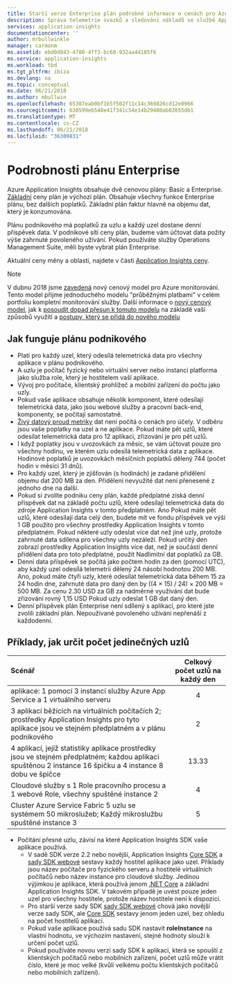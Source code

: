 ```yaml
---
title: Starší verze Enterprise plán podrobné informace o cenách pro Azure Application Insights | Microsoft Docs
description: Správa telemetrie svazků a sledování nákladů ve službě Application Insights.
services: application-insights
documentationcenter: ''
author: mrbullwinkle
manager: carmonm
ms.assetid: ebd0d843-4780-4ff3-bc68-932aa44185f6
ms.service: application-insights
ms.workload: tbd
ms.tgt_pltfrm: ibiza
ms.devlang: na
ms.topic: conceptual
ms.date: 06/21/2018
ms.author: mbullwin
ms.openlocfilehash: 65307eab0bf1b5f502f11c14c369826cd12e0966
ms.sourcegitcommit: 638599eb548e41f341c54e14b29480ab02655db1
ms.translationtype: MT
ms.contentlocale: cs-CZ
ms.lasthandoff: 06/21/2018
ms.locfileid: "36309831"
---
```

# <a name="enterprise-plan-details"></a>Podrobnosti plánu Enterprise

Azure Application Insights obsahuje dvě cenovou plány: Basic a Enterprise. [Základní](app-insights-pricing.md) ceny plán je výchozí plán. Obsahuje všechny funkce Enterprise plánu, bez dalších poplatků. Základní plán faktur hlavně na objemu dat, který je konzumována. 

Plánu podnikového má poplatků za uzlu a každý uzel dostane denní příspěvek data. V podnikové síti ceny plán, budeme vám účtovat data požity výše zahrnuté povoleného užívání. Pokud používáte služby Operations Management Suite, měli byste vybrat plán Enterprise. 

Aktuální ceny měny a oblasti, najdete v části [Application Insights ceny](http://azure.microsoft.com/pricing/details/application-insights/).

> [!NOTE]
> V dubnu 2018 jsme [zavedená](https://azure.microsoft.com/blog/introducing-a-new-way-to-purchase-azure-monitoring-services/) nový cenový model pro Azure monitorování. Tento model přijme jednoduchého modelu "průběžnými platbami" v celém portfoliu kompletní monitorování služby. Další informace o [nový cenový model](https://docs.microsoft.com/azure/monitoring-and-diagnostics/monitoring-usage-and-estimated-costs), jak k [posoudit dopad přesun k tomuto modelu](https://docs.microsoft.com/azure/monitoring-and-diagnostics/monitoring-usage-and-estimated-costs#assessing-the-impact-of-the-new-pricing-model) na základě vaší způsobů využití a [postupy, který se přidá do nového modelu](https://docs.microsoft.com/azure/monitoring-and-diagnostics/monitoring-usage-and-estimated-costs#moving-to-the-new-pricing-model)

## <a name="how-the-enterprise-plan-works"></a>Jak funguje plánu podnikového

* Platí pro každý uzel, který odesílá telemetrická data pro všechny aplikace v plánu podnikového.
 * A *uzlu* je počítač fyzický nebo virtuální server nebo instanci platforma jako služba role, který je hostitelem vaší aplikace.
 * Vývoj pro počítače, klientský prohlížeč a mobilní zařízení do počtu jako uzly.
 * Pokud vaše aplikace obsahuje několik komponent, které odesílají telemetrická data, jako jsou webové služby a pracovní back-end, komponenty, se počítají samostatně.
 * [Živý datový proud metriky](app-insights-live-stream.md) dat není počítá o cenách pro účely. V odběru jsou vaše poplatky na uzel a ne aplikace. Pokud máte pět uzlů, které odesílat telemetrická data pro 12 aplikací, zřizování je pro pět uzlů.
* I když poplatky jsou v uvozovkách za měsíc, se vám účtovat pouze pro všechny hodinu, ve kterém uzlu odesílá telemetrická data z aplikace. Hodinové poplatků je uvozovkách měsíčních poplatků dělený 744 (počet hodin v měsíci 31 dnů).
* Pro každý uzel, který je zjišťován (s hodinách) je zadané přidělení objemu dat 200 MB za den. Přidělení nevyužité dat není přenesené z jednoho dne na další.
 * Pokud si zvolíte podniku ceny plán, každé předplatné získá denní příspěvek dat na základě počtu uzlů, které odesílají telemetrická data do zdroje Application Insights v tomto předplatném. Ano Pokud máte pět uzlů, které odesílají data celý den, budete mít ve fondu příspěvek ve výši 1 GB použito pro všechny prostředky Application Insights v tomto předplatném. Pokud některé uzly odeslat více dat než jiné uzly, protože zahrnuté data sdílena pro všechny uzly nezáleží. Pokud určitý den zobrazí prostředky Application Insights více dat, než je součástí denní přidělení data pro toto předplatné, použít Nadlimitní dat poplatků za GB. 
 * Denní data příspěvek se počítá jako počtem hodin za den (pomocí UTC), aby každý uzel odesílá telemetrii dělený 24 násobí hodnotou 200 MB. Ano, pokud máte čtyři uzly, které odesílat telemetrická data během 15 za 24 hodin dne, zahrnuté data pro daný den by ((4 &#215; 15) / 24) &#215; 200 MB = 500 MB. Za cenu 2.30 USD za GB za nadměrné využívání dat bude zřizování rovný 1,15 USD Pokud uzly odeslat 1 GB dat daný den.
 * Denní příspěvek plán Enterprise není sdílený s aplikací, pro které jste zvolili základní plán. Nepoužívané povoleného užívání nepřenáší z každodenní. 

## <a name="examples-of-how-to-determine-distinct-node-count"></a>Příklady, jak určit počet jedinečných uzlů

| Scénář                               | Celkový počet uzlů na každý den |
|:---------------------------------------|:----------------:|
| aplikace: 1 pomocí 3 instancí služby Azure App Service a 1 virtuálního serveru | 4 |
| 3 aplikací běžících na virtuálních počítačích 2; prostředky Application Insights pro tyto aplikace jsou ve stejném předplatném a v plánu podnikového | 2 | 
| 4 aplikací, jejíž statistiky aplikace prostředky jsou ve stejném předplatném; každou aplikaci spuštěnou 2 instance 16 špičku a 4 instance 8 dobu ve špičce | 13.33 | 
| Cloudové služby s 1 Role pracovního procesu a 1 webové Role, všechny spuštěné instance 2 | 4 | 
| Cluster Azure Service Fabric 5 uzlu se systémem 50 mikroslužeb; Každý mikroslužbu spuštěné instance 3 | 5|

* Počítání přesné uzlu, závisí na které Application Insights SDK vaše aplikace používá. 
  * V sadě SDK verze 2.2 nebo novější, Application Insights [Core SDK](https://www.nuget.org/packages/Microsoft.ApplicationInsights/) a [sady SDK webové](https://www.nuget.org/packages/Microsoft.ApplicationInsights.Web/) sestavy každý hostitel aplikace jako uzel. Příklady jsou název počítače pro fyzického serveru a hostitelé virtuálních počítačů nebo název instance pro cloudové služby.  Jedinou výjimkou je aplikace, která používá jenom [.NET Core](https://dotnet.github.io/) a základní Application Insights SDK. V takovém případě je uvést pouze jeden uzel pro všechny hostitele, protože název hostitele není k dispozici. 
  * Pro starší verze sady SDK [sady SDK webové](https://www.nuget.org/packages/Microsoft.ApplicationInsights.Web/) chová jako novější verze sady SDK, ale [Core SDK](https://www.nuget.org/packages/Microsoft.ApplicationInsights/) sestavy jenom jeden uzel, bez ohledu na počet hostitelů aplikací. 
  * Pokud vaše aplikace používá sadu SDK nastavit **roleInstance** na vlastní hodnotu, ve výchozím nastavení, stejné hodnoty slouží k určení počet uzlů. 
  * Pokud používáte novou verzi sady SDK k aplikaci, která se spouští z klientských počítačů nebo mobilních zařízení, počet uzlů může vrátit číslo, které je moc velké (kvůli velkému počtu klientských počítačů nebo mobilních zařízení). 
